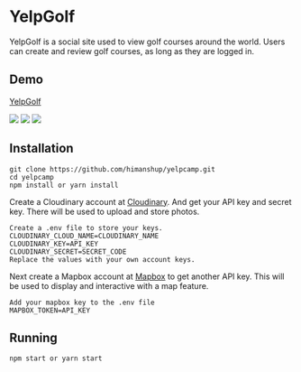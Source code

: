 # YelpGolf

YelpGolf is a social site used to view golf courses around the world. Users can create and review golf courses, as long as they are logged in.

## Demo

<a href="https://salty-spire-23187.herokuapp.com/">YelpGolf</a>

<img src="/Users/mmtakeuchi/Pictures/yelpgolf-home.png">
<img src="/Users/mmtakeuchi/Pictures/yelpgolf-courses.png">
<img src="/Users/mmtakeuchi/Pictures/yelpgolf-show.png">

## Installation

```
git clone https://github.com/himanshup/yelpcamp.git
cd yelpcamp
npm install or yarn install
```

Create a Cloudinary account at <a href="https://cloudinary.com/documentation">Cloudinary</a>. And get your API key and secret key. There will be used to upload and store photos.

```
Create a .env file to store your keys.
CLOUDINARY_CLOUD_NAME=CLOUDINARY_NAME
CLOUDINARY_KEY=API_KEY
CLOUDINARY_SECRET=SECRET_CODE
Replace the values with your own account keys.
```

Next create a Mapbox account at <a href="https://docs.mapbox.com/api/overview/">Mapbox</a> to get another API key. This will be used to display and interactive with a map feature.

```
Add your mapbox key to the .env file
MAPBOX_TOKEN=API_KEY
```

## Running

```
npm start or yarn start
```
